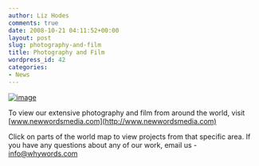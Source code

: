 ```yaml
---
author: Liz Hodes
comments: true
date: 2008-10-21 04:11:52+00:00
layout: post
slug: photography-and-film
title: Photography and Film
wordpress_id: 42
categories:
- News
---
```


[![image](https://s3.amazonaws.com/digidem-www/wp-content/uploads/2008/12/dsc_00201-300x200.jpg)](https://s3.amazonaws.com/digidem-www/wp-content/uploads/2008/12/dsc_00201.jpg)

To view our extensive photography and film from around the world, visit [www.newwordsmedia.com](http://www.newwordsmedia.com)

Click on parts of the world map to view projects from that specific area. If you have any questions about any of our work, email us - [info@whywords.com](mailto:info@whywords.com)

